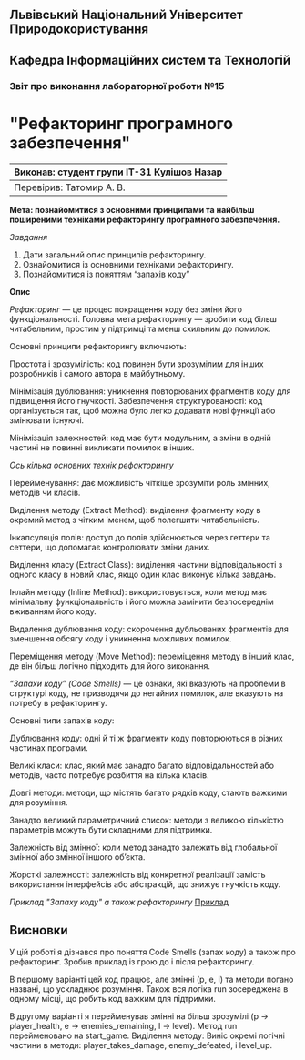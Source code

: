 ## Львівський Національний Університет Природокористування
## Кафедра Інформаційних систем та Технологій



### Звіт про виконання лабораторної роботи №15
# "Рефакторинг програмного забезпечення"



| Виконав: студент групи ІТ-31 Кулішов Назар     |
|----------------------------------------------|
| Перевірив: Татомир А. В.     |



**Мета: познайомитися з основними принципами та найбільш
поширеними техніками рефакторингу програмного забезпечення.**

*Завдання*

1. Дати загальний опис принципів рефакторингу.
2. Ознайомитися із основними техніками рефакторингу.
3. Познайомитися із поняттям “запахів коду”

**Опис**

*Рефакторинг* — це процес покращення коду без зміни його функціональності. Головна мета рефакторингу — зробити код більш читабельним, простим у підтримці та менш схильним до помилок. 

Основні принципи рефакторингу включають:

Простота і зрозумілість: код повинен бути зрозумілим для інших розробників і самого автора в майбутньому.

Мінімізація дублювання: уникнення повторюваних фрагментів коду для підвищення його гнучкості.
Забезпечення структурованості: код організується так, щоб можна було легко додавати нові функції або змінювати існуючі.

Мінімізація залежностей: код має бути модульним, а зміни в одній частині не повинні викликати помилок в інших.

*Ось кілька основних технік рефакторингу*

Перейменування: дає можливість чіткіше зрозуміти роль змінних, методів чи класів.

Виділення методу (Extract Method): виділення фрагменту коду в окремий метод з чітким іменем, щоб полегшити читабельність.

Інкапcуляція полів: доступ до полів здійснюється через геттери та сеттери, що допомагає контролювати зміни даних.

Виділення класу (Extract Class): виділення частини відповідальності з одного класу в новий клас, якщо один клас виконує кілька завдань.

Інлайн методу (Inline Method): використовується, коли метод має мінімальну функціональність і його можна замінити безпосереднім вживанням його коду.

Видалення дублювання коду: скорочення дубльованих фрагментів для зменшення обсягу коду і уникнення можливих помилок.

Переміщення методу (Move Method): переміщення методу в інший клас, де він більш логічно підходить для його виконання.


*“Запахи коду”* *(Code Smells)* — це ознаки, які вказують на проблеми в структурі коду, не призводячи до негайних помилок, але вказують на потребу в рефакторингу. 

Основні типи запахів коду:

Дублювання коду: одні й ті ж фрагменти коду повторюються в різних частинах програми.

Великі класи: клас, який має занадто багато відповідальностей або методів, часто потребує розбиття на кілька класів.

Довгі методи: методи, що містять багато рядків коду, стають важкими для розуміння.

Занадто великий параметричний список: методи з великою кількістю параметрів можуть бути складними для підтримки.

Залежність від змінної: коли метод занадто залежить від глобальної змінної або змінної іншого об’єкта.

Жорсткі залежності: залежність від конкретної реалізації замість використання інтерфейсів або абстракцій, що знижує гнучкість коду.


 *Приклад "Запаху коду" а також рефакторингу*  [Приклад](./1.py)


 
## Висновки
У цій роботі я дізнався про поняття Code Smells (запах коду) а також про рефакторинг. Зробив приклад із грою до і після рефакторингу. 

В першому варіанті цей код працює, але змінні (p, e, l) та методи погано названі, що ускладнює розуміння. Також вся логіка run зосереджена в одному місці, що робить код важким для підтримки.

В другому варіанті я перейменував
змінні на більш зрозумілі (p → player_health, e → enemies_remaining, l → level).
Метод run перейменовано на start_game.
Виділення методу:
Виніс окремі логічні частини в методи: player_takes_damage, enemy_defeated, і level_up.

